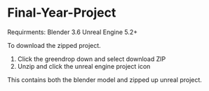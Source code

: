 # Final-Year-Project
Requirments:
Blender 3.6
Unreal Engine 5.2+

To download the zipped project.
1. Click the greendrop down and select download ZIP
2. Unzip and click the unreal engine project icon


This contains both the blender model and zipped up unreal project.
